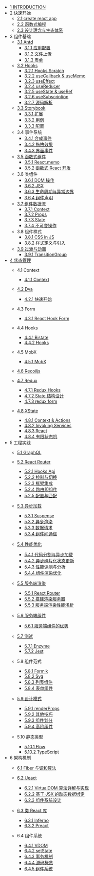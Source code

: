   - [1 INTRODUCTION](/INTRODUCTION.md)
  - [2 快速开始](/快速开始/README.md)
    - [2.1 create react app](/快速开始/create-react-app.md)
    - [2.2 函数式编程](/快速开始/函数式编程.md)
    - [2.3 设计理念与生态体系](/快速开始/设计理念与生态体系.md)
  - 3 组件基础
    - [3.1 Antd](/组件基础/Antd/README.md)
      - [3.1.1 应用配置](/组件基础/Antd/应用配置.md)
      - [3.1.2 文件上传](/组件基础/Antd/文件上传.md)
      - [3.1.3 表单](/组件基础/Antd/表单.md)
    - [3.2 Hooks](/组件基础/Hooks/README.md)
      - [3.2.1 Hooks Scratch](/组件基础/Hooks/Hooks%20Scratch.md)
      - [3.2.2 useCallback & useMemo](/组件基础/Hooks/useCallback%20&%20useMemo.md)
      - [3.2.3 useEffect](/组件基础/Hooks/useEffect.md)
      - [3.2.4 useReducer](/组件基础/Hooks/useReducer.md)
      - [3.2.5 useState & useRef](/组件基础/Hooks/useState%20&%20useRef.md)
      - [3.2.6 useSubscription](/组件基础/Hooks/useSubscription.md)
      - [3.2.7 源码解析](/组件基础/Hooks/源码解析.md)
    - [3.3 Storybook](/组件基础/Storybook/README.md)
      - [3.3.1 扩展](/组件基础/Storybook/扩展.md)
      - [3.3.2 用例](/组件基础/Storybook/用例.md)
      - [3.3.3 配置](/组件基础/Storybook/配置.md)
    - 3.4 事件系统
      - [3.4.1 合成事件](/组件基础/事件系统/合成事件.md)
      - [3.4.2 拖拽效果](/组件基础/事件系统/拖拽效果.md)
      - [3.4.3 界面事件](/组件基础/事件系统/界面事件.md)
    - [3.5 函数式组件](/组件基础/函数式组件/README.md)
      - [3.5.1 React.memo](/组件基础/函数式组件/React.memo.md)
      - [3.5.2 函数式 React 开发](/组件基础/函数式组件/函数式%20React%20开发.md)
    - 3.6 类组件
      - [3.6.1 DOM 操作](/组件基础/类组件/DOM%20操作.md)
      - [3.6.2 JSX](/组件基础/类组件/JSX.md)
      - [3.6.3 生命周期与异常边界](/组件基础/类组件/生命周期与异常边界.md)
      - [3.6.4 组件声明](/组件基础/类组件/组件声明.md)
    - [3.7 组件数据流](/组件基础/组件数据流/README.md)
      - [3.7.1 Context](/组件基础/组件数据流/Context.md)
      - [3.7.2 Props](/组件基础/组件数据流/Props.md)
      - [3.7.3 State](/组件基础/组件数据流/State.md)
      - [3.7.4 不可变操作](/组件基础/组件数据流/不可变操作.md)
    - 3.8 组件样式
      - [3.8.1 CSS in JS](/组件基础/组件样式/CSS-in-JS.md)
      - [3.8.2 样式定义与引入](/组件基础/组件样式/样式定义与引入.md)
    - [3.9 过渡与动画](/组件基础/过渡与动画/README.md)
      - [3.9.1 TransitionGroup](/组件基础/过渡与动画/TransitionGroup.md)
  - [4 状态管理](/状态管理/README.md)
    - 4.1 Context
      - [4.1.1 Context](/状态管理/Context/Context.md)
    - [4.2 Dva](/状态管理/Dva/README.md)
      - [4.2.1 快速开始](/状态管理/Dva/快速开始.md)
    - 4.3 Form
      - [4.3.1 React Hook Form](/状态管理/Form/React%20Hook%20Form.md)
    - 4.4 Hooks
      - [4.4.1 Bistate](/状态管理/Hooks/Bistate.md)
      - [4.4.2 Hooks](/状态管理/Hooks/Hooks.md)
    - 4.5 MobX
      - [4.5.1 MobX](/状态管理/MobX/MobX.md)
    - [4.6 Recoiljs](/状态管理/Recoiljs/README.md)
      
    - [4.7 Redux](/状态管理/Redux/README.md)
      - [4.7.1 Redux Hooks](/状态管理/Redux/Redux%20Hooks.md)
      - [4.7.2 State 结构设计](/状态管理/Redux/State%20结构设计.md)
      - [4.7.3 redux form](/状态管理/Redux/redux-form.md)
    - [4.8 XState](/状态管理/XState/README.md)
      - [4.8.1 Context & Actions](/状态管理/XState/Context%20&%20Actions.md)
      - [4.8.2 Invoking Services](/状态管理/XState/Invoking%20Services.md)
      - [4.8.3 React](/状态管理/XState/React.md)
      - [4.8.4 有限状态机](/状态管理/XState/有限状态机.md)
  - 5 工程实践
    - [5.1 GraphQL](/工程实践/GraphQL/README.md)
      
    - [5.2 React Router](/工程实践/React%20Router/README.md)
      - [5.2.1 Hooks Api](/工程实践/React%20Router/Hooks%20Api.md)
      - [5.2.2 控制与切换](/工程实践/React%20Router/控制与切换.md)
      - [5.2.3 框架集成](/工程实践/React%20Router/框架集成.md)
      - [5.2.4 路由即组件](/工程实践/React%20Router/路由即组件.md)
      - [5.2.5 配置与匹配](/工程实践/React%20Router/配置与匹配.md)
    - [5.3 异步加载](/工程实践/异步加载/README.md)
      - [5.3.1 Suspense](/工程实践/异步加载/Suspense.md)
      - [5.3.2 异步渲染](/工程实践/异步加载/异步渲染.md)
      - [5.3.3 数据请求](/工程实践/异步加载/数据请求.md)
      - [5.3.4 组件间通信](/工程实践/异步加载/组件间通信.md)
    - [5.4 性能优化](/工程实践/性能优化/README.md)
      - [5.4.1 代码分割与异步加载](/工程实践/性能优化/代码分割与异步加载.md)
      - [5.4.2 异步碎片化状态更新](/工程实践/性能优化/异步碎片化状态更新.md)
      - [5.4.3 性能评测与分析](/工程实践/性能优化/性能评测与分析.md)
      - [5.4.4 组件渲染优化](/工程实践/性能优化/组件渲染优化.md)
    - [5.5 服务端渲染](/工程实践/服务端渲染/README.md)
      - [5.5.1 React Router](/工程实践/服务端渲染/React%20Router.md)
      - [5.5.2 搭建渲染服务器](/工程实践/服务端渲染/搭建渲染服务器.md)
      - [5.5.3 服务端渲染性能浅析](/工程实践/服务端渲染/服务端渲染性能浅析.md)
    - [5.6 服务端组件](/工程实践/服务端组件/README.md)
      - [5.6.1 服务端组件的优势](/工程实践/服务端组件/服务端组件的优势.md)
    - [5.7 测试](/工程实践/测试/README.md)
      - [5.7.1 Enzyme](/工程实践/测试/Enzyme.md)
      - [5.7.2 Jest](/工程实践/测试/Jest.md)
    - 5.8 组件范式
      - [5.8.1 Formik](/工程实践/组件范式/Formik.md)
      - [5.8.2 Svg](/工程实践/组件范式/Svg.md)
      - [5.8.3 列表组件](/工程实践/组件范式/列表组件.md)
      - [5.8.4 表单组件](/工程实践/组件范式/表单组件.md)
    - [5.9 设计模式](/工程实践/设计模式/README.md)
      - [5.9.1 renderProps](/工程实践/设计模式/renderProps.md)
      - [5.9.2 其他技巧](/工程实践/设计模式/其他技巧.md)
      - [5.9.3 组件划分](/工程实践/设计模式/组件划分.md)
      - [5.9.4 高阶组件](/工程实践/设计模式/高阶组件.md)
    - 5.10 静态类型
      - [5.10.1 Flow](/工程实践/静态类型/Flow.md)
      - [5.10.2 TypeScript](/工程实践/静态类型/TypeScript.md)
  - 6 架构机制
    - [6.1 Fiber 与调和算法](/架构机制/Fiber%20与调和算法/README.md)
      
    - [6.2 Ueact](/架构机制/Ueact/README.md)
      - [6.2.1 VirtualDOM 算法详解与实现](/架构机制/Ueact/VirtualDOM%20算法详解与实现.md)
      - [6.2.2 基于 JSX 的动态数据绑定](/架构机制/Ueact/基于%20JSX%20的动态数据绑定.md)
      - [6.2.3 组件系统设计](/架构机制/Ueact/组件系统设计.md)
    - [6.3 类 React 库](/架构机制/类%20React%20库/README.md)
      - [6.3.1 Inferno](/架构机制/类%20React%20库/Inferno.md)
      - [6.3.2 Preact](/架构机制/类%20React%20库/Preact.md)
    - 6.4 组件系统
      - [6.4.1 VDOM](/架构机制/组件系统/VDOM.md)
      - [6.4.2 setState](/架构机制/组件系统/setState.md)
      - [6.4.3 事务机制](/架构机制/组件系统/事务机制.md)
      - [6.4.4 源码概览](/架构机制/组件系统/源码概览.md)
      - [6.4.5 组件系统](/架构机制/组件系统/组件系统.md)